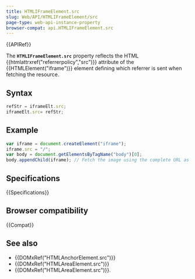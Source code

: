 ```yaml
---
title: HTMLIFrameElement.src
slug: Web/API/HTMLIFrameElement/src
page-type: web-api-instance-property
browser-compat: api.HTMLIFrameElement.src
---
```

{{APIRef}}

The **`HTMLIFrameElement.src`**
property reflects the HTML {{htmlattrxref("referrerpolicy","src")}} attribute of the
{{HTMLElement("iframe")}} element defining which referrer is sent when fetching the
resource.

## Syntax

```js
refStr = iframeElt.src;
iframeElt.src= refStr;
```

## Example

```js
var iframe = document.createElement("iframe");
iframe.src = "/";
var body = document.getElementsByTagName("body")[0];
body.appendChild(iframe); // Fetch the image using the complete URL as the referrer
```

## Specifications

{{Specifications}}

## Browser compatibility

{{Compat}}

## See also

- {{DOMxRef("HTMLAnchorElement.src")}}
- {{DOMxRef("HTMLAreaElement.src")}}
- {{DOMxRef("HTMLAreaElement.src")}}.
